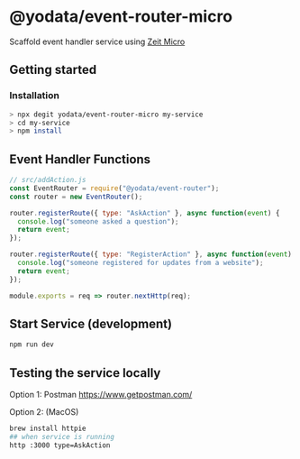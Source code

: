 # @yodata/event-router-micro

Scaffold event handler service using [Zeit Micro](https://github.com/zeit/micro)

## Getting started

### Installation

```bash
> npx degit yodata/event-router-micro my-service
> cd my-service
> npm install
```

## Event Handler Functions

```js
// src/addAction.js
const EventRouter = require("@yodata/event-router");
const router = new EventRouter();

router.registerRoute({ type: "AskAction" }, async function(event) {
  console.log("someone asked a question");
  return event;
});

router.registerRoute({ type: "RegisterAction" }, async function(event) {
  console.log("someone registered for updates from a website");
  return event;
});

module.exports = req => router.nextHttp(req);
```

## Start Service (development)

```bash
npm run dev
```

## Testing the service locally

Option 1: Postman https://www.getpostman.com/

Option 2: (MacOS)

```bash
brew install httpie
## when service is running
http :3000 type=AskAction
```
